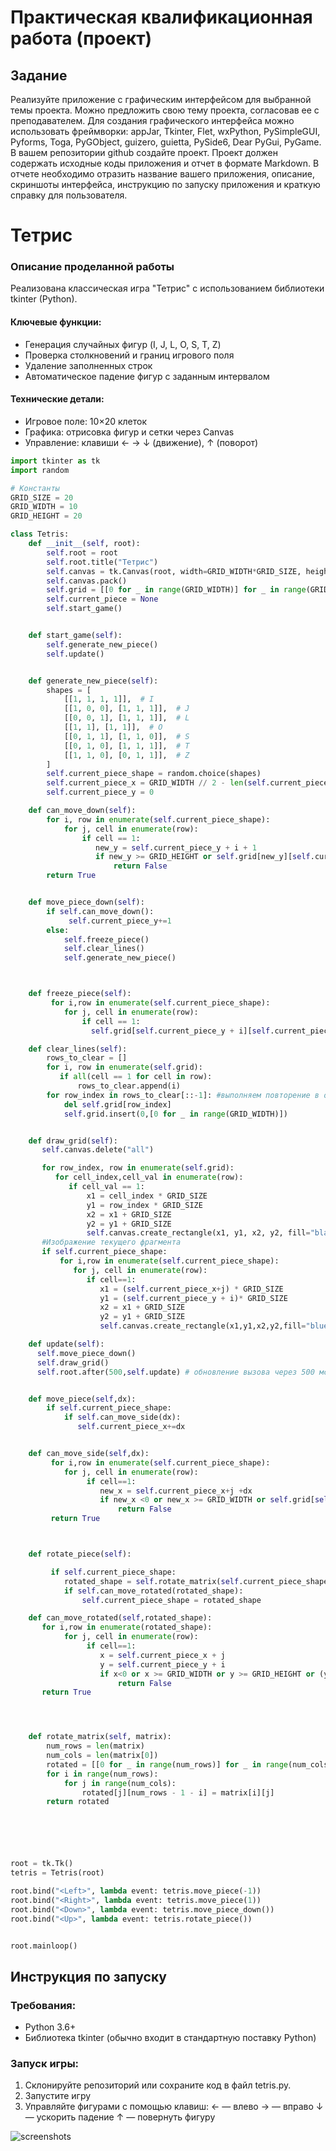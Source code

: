 # Практическая квалификационная работа (проект)
## Задание 
Реализуйте приложение с графическим интерфейсом для выбранной темы проекта. 
Можно предложить свою тему проекта, согласовав ее с преподавателем. 
Для создания графического интерфейса можно использовать фреймворки: appJar, Tkinter, Flet, wxPython, PySimpleGUI, Pyforms, Toga, PyGObject, guizero, guietta, PySide6, Dear PyGui, PyGame.
В вашем репозитории github создайте проект. 
Проект должен содержать исходные коды приложения и отчет в формате Markdown. 
В отчете необходимо отразить название вашего приложения, описание, скриншоты интерфейса, инструкцию по запуску приложения и краткую справку для пользователя.

# Тетрис

### Описание проделанной работы

Реализована классическая игра "Тетрис" с использованием библиотеки tkinter (Python).

#### Ключевые функции:
- Генерация случайных фигур (I, J, L, O, S, T, Z)
- Проверка столкновений и границ игрового поля
- Удаление заполненных строк
- Автоматическое падение фигур с заданным интервалом

#### Технические детали:
- Игровое поле: 10×20 клеток
- Графика: отрисовка фигур и сетки через Canvas
- Управление: клавиши ← → ↓ (движение), ↑ (поворот)

```py
import tkinter as tk
import random

# Константы
GRID_SIZE = 20
GRID_WIDTH = 10
GRID_HEIGHT = 20

class Tetris:
    def __init__(self, root):
        self.root = root
        self.root.title("Тетрис")
        self.canvas = tk.Canvas(root, width=GRID_WIDTH*GRID_SIZE, height=GRID_HEIGHT*GRID_SIZE, bg="white")
        self.canvas.pack()
        self.grid = [[0 for _ in range(GRID_WIDTH)] for _ in range(GRID_HEIGHT)]
        self.current_piece = None
        self.start_game()


    def start_game(self):
        self.generate_new_piece()
        self.update()


    def generate_new_piece(self):
        shapes = [
            [[1, 1, 1, 1]],  # I
            [[1, 0, 0], [1, 1, 1]],  # J
            [[0, 0, 1], [1, 1, 1]],  # L
            [[1, 1], [1, 1]],  # O
            [[0, 1, 1], [1, 1, 0]],  # S
            [[0, 1, 0], [1, 1, 1]],  # T
            [[1, 1, 0], [0, 1, 1]],  # Z
        ]
        self.current_piece_shape = random.choice(shapes)
        self.current_piece_x = GRID_WIDTH // 2 - len(self.current_piece_shape[0]) // 2
        self.current_piece_y = 0

    def can_move_down(self):
        for i, row in enumerate(self.current_piece_shape):
            for j, cell in enumerate(row):
                if cell == 1:
                   new_y = self.current_piece_y + i + 1
                   if new_y >= GRID_HEIGHT or self.grid[new_y][self.current_piece_x+j] == 1:
                       return False
        return True


    def move_piece_down(self):
        if self.can_move_down():
             self.current_piece_y+=1
        else:
            self.freeze_piece()
            self.clear_lines()
            self.generate_new_piece()



    def freeze_piece(self):
         for i,row in enumerate(self.current_piece_shape):
            for j, cell in enumerate(row):
                if cell == 1:
                  self.grid[self.current_piece_y + i][self.current_piece_x+j] = 1

    def clear_lines(self):
        rows_to_clear = []
        for i, row in enumerate(self.grid):
           if all(cell == 1 for cell in row):
               rows_to_clear.append(i)
        for row_index in rows_to_clear[::-1]: #выполняем повторение в обратном порядке
            del self.grid[row_index]
            self.grid.insert(0,[0 for _ in range(GRID_WIDTH)])


    def draw_grid(self):
       self.canvas.delete("all") 

       for row_index, row in enumerate(self.grid):
          for cell_index,cell_val in enumerate(row):
             if cell_val == 1:
                 x1 = cell_index * GRID_SIZE
                 y1 = row_index * GRID_SIZE
                 x2 = x1 + GRID_SIZE
                 y2 = y1 + GRID_SIZE
                 self.canvas.create_rectangle(x1, y1, x2, y2, fill="black")
       #Изображение текущего фрагмента
       if self.current_piece_shape:
           for i,row in enumerate(self.current_piece_shape):
              for j, cell in enumerate(row):
                 if cell==1:
                    x1 = (self.current_piece_x+j) * GRID_SIZE
                    y1 = (self.current_piece_y + i)* GRID_SIZE
                    x2 = x1 + GRID_SIZE
                    y2 = y1 + GRID_SIZE
                    self.canvas.create_rectangle(x1,y1,x2,y2,fill="blue")

    def update(self):
      self.move_piece_down()
      self.draw_grid()
      self.root.after(500,self.update) # обновление вызова через 500 мс


    def move_piece(self,dx):
        if self.current_piece_shape:
            if self.can_move_side(dx):
               self.current_piece_x+=dx


    def can_move_side(self,dx):
         for i,row in enumerate(self.current_piece_shape):
            for j, cell in enumerate(row):
                 if cell==1:
                    new_x = self.current_piece_x+j +dx
                    if new_x <0 or new_x >= GRID_WIDTH or self.grid[self.current_piece_y + i][new_x] == 1:
                        return False
         return True



    def rotate_piece(self):

         if self.current_piece_shape:
            rotated_shape = self.rotate_matrix(self.current_piece_shape)
            if self.can_move_rotated(rotated_shape):
                self.current_piece_shape = rotated_shape

    def can_move_rotated(self,rotated_shape):
       for i,row in enumerate(rotated_shape):
            for j, cell in enumerate(row):
                 if cell==1:
                    x = self.current_piece_x + j
                    y = self.current_piece_y + i
                    if x<0 or x >= GRID_WIDTH or y >= GRID_HEIGHT or (y >=0 and self.grid[y][x] ==1) :
                        return False
       return True




    def rotate_matrix(self, matrix):
        num_rows = len(matrix)
        num_cols = len(matrix[0])
        rotated = [[0 for _ in range(num_rows)] for _ in range(num_cols)]
        for i in range(num_rows):
            for j in range(num_cols):
                rotated[j][num_rows - 1 - i] = matrix[i][j]
        return rotated






root = tk.Tk()
tetris = Tetris(root)

root.bind("<Left>", lambda event: tetris.move_piece(-1))
root.bind("<Right>", lambda event: tetris.move_piece(1))
root.bind("<Down>", lambda event: tetris.move_piece_down())
root.bind("<Up>", lambda event: tetris.rotate_piece())


root.mainloop()
```


## Инструкция по запуску

### Требования:
- Python 3.6+
- Библиотека tkinter (обычно входит в стандартную поставку Python)
### Запуск игры:
1) Склонируйте репозиторий или сохраните код в файл tetris.py.
2) Запустите игру
3) Управляйте фигурами с помощью клавиш:
← — влево
→ — вправо
↓ — ускорить падение
↑ — повернуть фигуру



![screenshots](tetris.gif)
